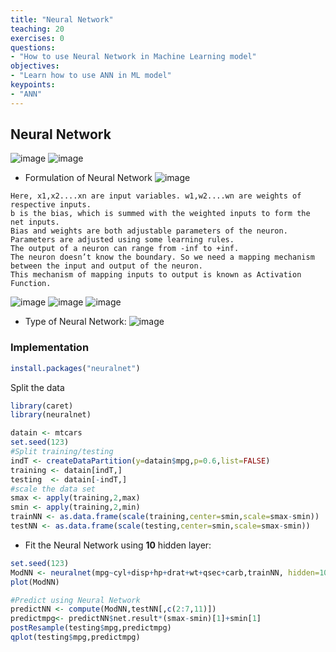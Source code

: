 ```yaml
---
title: "Neural Network"
teaching: 20
exercises: 0
questions:
- "How to use Neural Network in Machine Learning model"
objectives:
- "Learn how to use ANN in ML model"
keypoints:
- "ANN"
---
```


## Neural Network
![image](https://user-images.githubusercontent.com/43855029/114472746-da188c00-9bc0-11eb-913c-9dcd14f872ac.png)
![image](https://user-images.githubusercontent.com/43855029/114472756-dd137c80-9bc0-11eb-863d-7c4d054efa89.png)

- Formulation of Neural Network
![image](https://user-images.githubusercontent.com/43855029/114472776-e997d500-9bc0-11eb-9f70-450389c912df.png)
```
Here, x1,x2....xn are input variables. w1,w2....wn are weights of respective inputs.
b is the bias, which is summed with the weighted inputs to form the net inputs. 
Bias and weights are both adjustable parameters of the neuron.
Parameters are adjusted using some learning rules. 
The output of a neuron can range from -inf to +inf.
The neuron doesn’t know the boundary. So we need a mapping mechanism between the input and output of the neuron. 
This mechanism of mapping inputs to output is known as Activation Function.
```
![image](https://user-images.githubusercontent.com/43855029/114472956-485d4e80-9bc1-11eb-9db8-19072c5ea8ba.png)
![image](https://user-images.githubusercontent.com/43855029/114472972-51e6b680-9bc1-11eb-9e78-90ec739844ee.png)
![image](https://user-images.githubusercontent.com/43855029/114472978-557a3d80-9bc1-11eb-9be3-7f49a54850cc.png)

- Type of Neural Network:
![image](https://user-images.githubusercontent.com/43855029/114473007-5f9c3c00-9bc1-11eb-9923-7be372bd23f5.png)

### Implementation
```r
install.packages("neuralnet")
```
Split the data
```r
library(caret)
library(neuralnet)

datain <- mtcars
set.seed(123)
#Split training/testing
indT <- createDataPartition(y=datain$mpg,p=0.6,list=FALSE)
training <- datain[indT,]
testing  <- datain[-indT,]
#scale the data set
smax <- apply(training,2,max)
smin <- apply(training,2,min)
trainNN <- as.data.frame(scale(training,center=smin,scale=smax-smin))
testNN <- as.data.frame(scale(testing,center=smin,scale=smax-smin))
```

- Fit the Neural Network using **10** hidden layer:
```r
set.seed(123)
ModNN <- neuralnet(mpg~cyl+disp+hp+drat+wt+qsec+carb,trainNN, hidden=10,linear.output = T)
plot(ModNN)

#Predict using Neural Network
predictNN <- compute(ModNN,testNN[,c(2:7,11)])
predictmpg<- predictNN$net.result*(smax-smin)[1]+smin[1]
postResample(testing$mpg,predictmpg)
qplot(testing$mpg,predictmpg)
```
